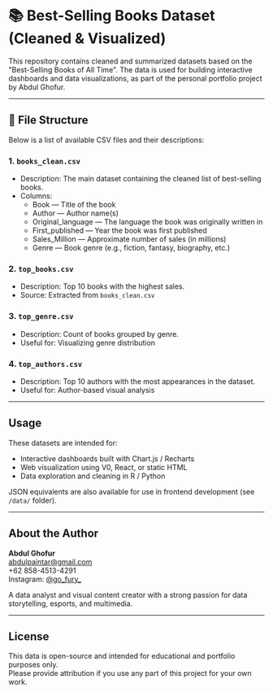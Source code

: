 # 📚 Best-Selling Books Dataset (Cleaned & Visualized)

This repository contains cleaned and summarized datasets based on the "Best-Selling Books of All Time". The data is used for building interactive dashboards and data visualizations, as part of the personal portfolio project by Abdul Ghofur.

---

## 📁 File Structure

Below is a list of available CSV files and their descriptions:

### 1. `books_clean.csv`
- Description: The main dataset containing the cleaned list of best-selling books.
- Columns:
  - Book — Title of the book
  - Author — Author name(s)
  - Original_language — The language the book was originally written in
  - First_published — Year the book was first published
  - Sales_Million — Approximate number of sales (in millions)
  - Genre — Book genre (e.g., fiction, fantasy, biography, etc.)

### 2. `top_books.csv`
- Description: Top 10 books with the highest sales.
- Source: Extracted from `books_clean.csv`

### 3. `top_genre.csv`
- Description: Count of books grouped by genre.
- Useful for: Visualizing genre distribution

### 4. `top_authors.csv`
- Description: Top 10 authors with the most appearances in the dataset.
- Useful for: Author-based visual analysis

---

##  Usage

These datasets are intended for:
- Interactive dashboards built with Chart.js / Recharts
- Web visualization using V0, React, or static HTML
- Data exploration and cleaning in R / Python

 JSON equivalents are also available for use in frontend development (see `/data/` folder).

---

##  About the Author

**Abdul Ghofur**  
 abdulpaintar@gmail.com  
 +62 858-4513-4291  
 Instagram: [@go_fury_](https://instagram.com/go_fury_)

A data analyst and visual content creator with a strong passion for data storytelling, esports, and multimedia.

---

##  License

This data is open-source and intended for educational and portfolio purposes only.  
Please provide attribution if you use any part of this project for your own work.

